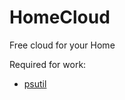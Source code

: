 # HomeCloud
Free cloud for your Home

Required for work:
- <a href=https://pypi.org/project/psutil/>psutil</a>